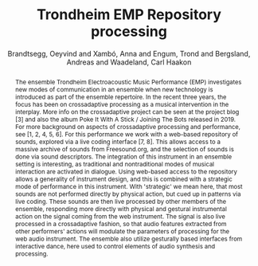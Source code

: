 ---
title: "Trondheim EMP Repository processing"
abstract: "The ensemble Trondheim Electroacoustic Music Performance (EMP) investigates new modes of communication in an ensemble when new technology is introduced as part of the ensemble repertoire. In the recent three years, the focus has been on crossadaptive processing as a musical intervention in the interplay. More info on the crossadaptive project can be seen at the project blog [3] and also the album Poke It With A Stick / Joining The Bots released in 2019. For more background on aspects of crossadaptive processing and performance, see [1, 2, 4, 5, 6]. For this performance we work with a web-based repository of sounds, explored via a live coding interface [7, 8]. This allows access to a massive archive of sounds from Freesound.org, and the selection of sounds is done via sound descriptors. The integration of this instrument in an ensemble setting is interesting, as traditional and nontraditional modes of musical interaction are activated in dialogue. Using web-based access to the repository allows a generality of instrument design, and this is combined with a strategic mode of performance in this instrument. With 'strategic' we mean here, that most sounds are not performed directly by physical action, but cued up in patterns via live coding. These sounds are then live processed by other members of the ensemble, responding more directly with physical and gestural instrumental action on the signal coming from the web instrument. The signal is also live processed in a crossadaptive fashion, so that audio features extracted from other performers' actions will modulate the parameters of processing for the web audio instrument. The ensemble also utilize gesturally based interfaces from interactive dance, here used to control elements of audio synthesis and processing."
address: "Trondheim"
booktitle: "Proceedings of the International Web Audio Conference 2019"
editor: "Xambó, Anna and Martín, Sara R. and Roma, Gerard"
month: "December"
publisher: "NTNU"
series: "WAC'19"
pages: ""
ID: "55"
author: "Brandtsegg, Oeyvind and Xambó, Anna and Engum, Trond and Bergsland, Andreas and Waadeland, Carl Haakon"
webAuthor: "Oeyvind Brandtsegg, Anna Xambó, Trond Engum, Andreas Bergsland, Carl Haakon Waadeland"
track: "Performance"
year: "2019"
tags: year2019
media: "https://youtu.be/eRWb1zLYL88"
pdflink: "/_data/papers/pdf/2019/2019_55.pdf"
ISSN: "2663-5844"
---